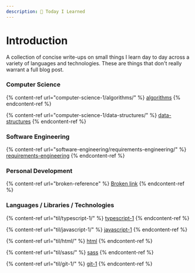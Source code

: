 ```yaml
---
description: 📝 Today I Learned
---
```


# Introduction

A collection of concise write-ups on small things I learn day to day across a variety of languages and technologies. These are things that don't really warrant a full blog post.

### Computer Science

{% content-ref url="computer-science-1/algorithms/" %}
[algorithms](computer-science-1/algorithms/)
{% endcontent-ref %}

{% content-ref url="computer-science-1/data-structures/" %}
[data-structures](computer-science-1/data-structures/)
{% endcontent-ref %}

### Software Engineering

{% content-ref url="software-engineering/requirements-engineering/" %}
[requirements-engineering](software-engineering/requirements-engineering/)
{% endcontent-ref %}

### Personal Development

{% content-ref url="broken-reference" %}
[Broken link](broken-reference)
{% endcontent-ref %}

###  Languages / Libraries / Technologies

{% content-ref url="til/typescript-1/" %}
[typescript-1](til/typescript-1/)
{% endcontent-ref %}

{% content-ref url="til/javascript-1/" %}
[javascript-1](til/javascript-1/)
{% endcontent-ref %}

{% content-ref url="til/html/" %}
[html](til/html/)
{% endcontent-ref %}

{% content-ref url="til/sass/" %}
[sass](til/sass/)
{% endcontent-ref %}

{% content-ref url="til/git-1/" %}
[git-1](til/git-1/)
{% endcontent-ref %}
